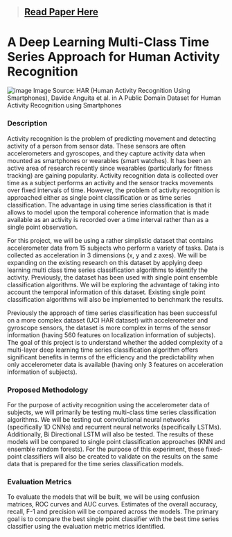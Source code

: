 > ## [Read Paper Here](https://www.researchgate.net/publication/366121073_A_Deep_Learning_Multi-Class_Time_Series_Classification_Approach_for_Human_Activity_Recognition?_sg%5B0%5D=Fqcd0GJfkI4SbOwUv75bRAhbVJ_L0M17kSW7PJAIR5F2umpPeDX9pF_pr-iD2mKLfdRAOsO32YeW7_CzdQfm95vtSz9DyVVVulQDSlGY.9lY7lCZmglY_ZEqRIN3Ricq6aEterBoxFJDE_mgunu9SpssFWVOGPGBwGRUuk4BxBTGiaihG4VmNOFWMbacKww)

# A Deep Learning Multi-Class Time Series Approach for Human Activity Recognition

![image](https://github.com/syedhadi816/human-activity-recognition-with-deep-learning-multi-class-time-series-classification/assets/53166976/fd8981f5-9be5-4886-a4c4-fc64f0e0b48d)
Image Source: HAR (Human Activity Recognition Using Smartphones), Davide Anguita et al. in A Public Domain Dataset for Human Activity Recognition using Smartphones

### Description

Activity recognition is the problem of predicting movement and detecting activity of a person from sensor data. These sensors are often accelerometers and gyroscopes, and they capture activity data when mounted as smartphones or wearables (smart watches). It has been an active area of research recently since wearables (particularly for fitness tracking) are gaining popularity. Activity recognition data is collected over time as a subject performs an activity and the sensor tracks movements over fixed intervals of time. However, the problem of activity recognition is approached either as single point classification or as time series classification. The advantage in using time series classification is that it allows to model upon the temporal coherence information that is made available as an activity is recorded over a time interval rather than as a single point observation. 

For this project, we will be using a rather simplistic dataset that contains accelerometer data from 15 subjects who perform a variety of tasks. Data is collected as acceleration in 3 dimensions (x, y and z axes). We will be expanding on the existing research on this dataset by applying deep learning multi class time series classification algorithms to identify the activity. Previously, the dataset has been used with single point ensemble classification algorithms. We will be exploring the advantage of taking into account the temporal information of this dataset. Existing single point classification algorithms will also be implemented to benchmark the results. 

Previously the approach of time series classification has been successful on a more complex dataset (UCI HAR dataset) with accelerometer and gyroscope sensors, the dataset is more complex in terms of the sensor information (having 560 features on localization information of subjects). The goal of this project is to understand whether the added complexity of a multi-layer deep learning time series classification algorithm offers significant benefits in terms of the efficiency and the predictability when only accelerometer data is available (having only 3 features on acceleration information of subjects). 


### Proposed Methodology

For the purpose of activity recognition using the accelerometer data of subjects, we will primarily be testing multi-class time series classification algorithms. We will be testing out convolutional neural networks (specifically 1D CNNs) and recurrent neural networks (specifically LSTMs). Additionally, Bi Directional LSTM will also be tested. The results of these models will be compared to single point classification approaches (KNN and ensemble random forests). For the purpose of this experiment, these fixed-point classifiers will also be created to validate on the results on the same data that is prepared for the time series classification models. 

### Evaluation Metrics

To evaluate the models that will be built, we will be using confusion matrices, ROC curves and AUC curves. Estimates of the overall accuracy, recall, F-1 and precision will be compared across the models. The primary goal is to compare the best single point classifier with the best time series classifier using the evaluation metric metrics identified. 


